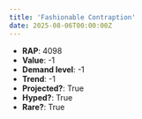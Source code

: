 ```yaml
---
title: 'Fashionable Contraption'
date: 2025-08-06T00:00:00Z
---
```

- **RAP**: 4098
- **Value**: -1
- **Demand level**: -1
- **Trend**: -1
- **Projected?**: True
- **Hyped?**: True
- **Rare?**: True
